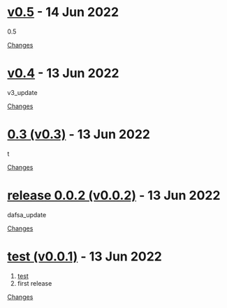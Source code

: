<a name="v0.5"></a>
# [v0.5](https://github.com/shiyuhang0/changelog_test/releases/tag/v0.5) - 14 Jun 2022

0.5

[Changes][v0.5]


<a name="v0.4"></a>
# [v0.4](https://github.com/shiyuhang0/changelog_test/releases/tag/v0.4) - 13 Jun 2022

v3_update

[Changes][v0.4]


<a name="v0.3"></a>
# [0.3 (v0.3)](https://github.com/shiyuhang0/changelog_test/releases/tag/v0.3) - 13 Jun 2022

t

[Changes][v0.3]


<a name="v0.0.2"></a>
# [release 0.0.2 (v0.0.2)](https://github.com/shiyuhang0/changelog_test/releases/tag/v0.0.2) - 13 Jun 2022

dafsa_update

[Changes][v0.0.2]


<a name="v0.0.1"></a>
# [test (v0.0.1)](https://github.com/shiyuhang0/changelog_test/releases/tag/v0.0.1) - 13 Jun 2022

1. [test](https://github.com/rhysd/changelog-from-release) 
2. first release

[Changes][v0.0.1]


[v0.5]: https://github.com/shiyuhang0/changelog_test/compare/v0.4...v0.5
[v0.4]: https://github.com/shiyuhang0/changelog_test/compare/v0.3...v0.4
[v0.3]: https://github.com/shiyuhang0/changelog_test/compare/v0.0.2...v0.3
[v0.0.2]: https://github.com/shiyuhang0/changelog_test/compare/v0.0.1...v0.0.2
[v0.0.1]: https://github.com/shiyuhang0/changelog_test/tree/v0.0.1

 <!-- Generated by https://github.com/rhysd/changelog-from-release -->
